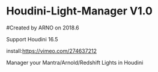 # Houdini-Light-Manager V1.0
#Created by ARNO on 2018.6

Support Houdini 16.5

install:https://vimeo.com/274637212

Manager your Mantra/Arnold/Redshift Lights in Houdini
